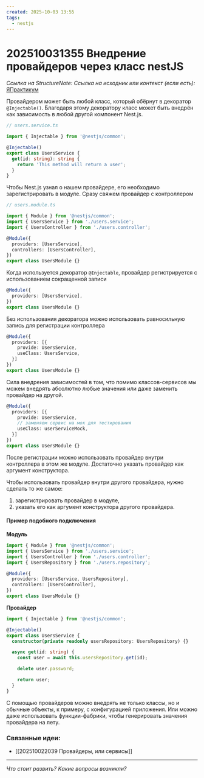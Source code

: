 ```yaml
---
created: 2025-10-03 13:55
tags:
  - nestjs
---
```

# 202510031355 Внедрение провайдеров через класс nestJS

*Ссылка на StructureNote:*
*Ссылка на исходник или контекст (если есть):* [ЯПрактикум](https://practicum.yandex.ru/trainer/backend-nodejs/lesson/22418348-d1ed-4fa8-a344-022f984ddf6d/task/e3e1075f-74d4-45b0-bf1d-4f4a07eebc4a/)

Провайдером может быть любой класс, который обёрнут в декоратор `@Injectable()`. Благодаря этому декоратору класс может быть внедрён как зависимость в любой другой компонент Nest.js.

```ts
// users.service.ts

import { Injectable } from '@nestjs/common';

@Injectable()
export class UsersService {
  get(id: string): string {
    return 'This method will return a user';
  }
}
```

Чтобы Nest.js узнал о нашем провайдере, его необходимо зарегистрировать в модуле. Сразу свяжем провайдер с контроллером

```ts
// users.module.ts

import { Module } from '@nestjs/common';
import { UsersService } from './users.service';
import { UsersController } from './users.controller';

@Module({
  providers: [UsersService],
  controllers: [UsersController],
})
export class UsersModule {}
```

Когда используется декоратор `@Injectable`, провайдер регистрируется с использованием сокращенной записи

```ts
@Module({
  providers: [UsersService],
})
export class UsersModule {}
```

Без использования декоратора можно использовать равносильную запись для регистрации контроллера

```ts
@Module({
  providers: [{
    provide: UsersService,
    useClass: UsersService,
  }]
})
export class UsersModule {}
```

Сила внедрения зависимостей в том, что помимо классов-сервисов мы можем внедрять абсолютно любые значения или даже заменить провайдер на другой.

```ts
@Module({
  providers: [{
    provide: UsersService,
    // заменяем сервис на мок для тестирования
    useClass: userServiceMock,
  }]
})
export class UsersModule {}
```

После регистрации можно использовать провайдер внутри контроллера в этом же модуле.  Достаточно указать провайдер как аргумент конструктора.

Чтобы использовать провайдер внутри другого провайдера, нужно сделать то же самое:

1. зарегистрировать провайдер в модуле,
2. указать его как аргумент конструктора другого провайдера.

#### **Пример подобного подключения**

**Модуль**

```ts
import { Module } from '@nestjs/common';
import { UsersService } from './users.service';
import { UsersController } from './users.controller';
import { UsersRepository } from './users.repository';

@Module({
  providers: [UsersService, UsersRepository],
  controllers: [UsersController],
})
export class UsersModule {}
```

**Провайдер**

```ts
import { Injectable } from '@nestjs/common';

@Injectable()
export class UsersService {
  constructor(private readonly usersRepository: UsersRepository) {}

  async get(id: string) {
    const user = await this.usersRepository.get(id);

    delete user.password;

    return user;
  }
}
```

С помощью провайдеров можно внедрять не только классы, но и обычные объекты, к примеру, с конфигурацией приложения. Или можно даже использовать функции-фабрики, чтобы генерировать значения провайдера на лету.

### Связанные идеи:

* [[202510022039 Провайдеры, или сервисы]]
---

*Что стоит развить? Какие вопросы возникли?*
